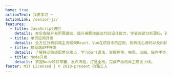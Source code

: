 ```yaml
---
home: true
actionText: 我要学习 ➡
actionLink: /senior-js/
features:
  - title: JavaScript进阶
    details: 夯实高级开发所需基础，提升编程技能及代码设计能力，学会阅读分析源码，建立健全技术知识体系，平滑过渡高级前端开发工程师。
  - title: 单页应用开发
    details: 全方位分析前端主流框架React、Vue在项目中的应用、剖析核心源码以及内核机制、核心技术点、架构设计思想等，从根源解决开发难题。
  - title: 移动端APP开发
    details: 了解移动端适配常见难点，学习Dart语法，掌握控件、布局、动画、操作手势、传感器、线程网络以及交互等核心技能。
  - title: Node开发
    details: 掌握Node项目部署、发布流程，打通全栈，完成产品的自主研发上线。
footer: MIT Licensed | © 2019-present 码路工人
---
```

